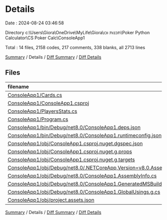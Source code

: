 # Details

Date : 2024-08-24 03:46:58

Directory c:\\Users\\Giora\\OneDrive\\MyLife\\Giora\\תכנות וכו\\Poker Python Calculator\\CS Poker Calc\\ConsoleApp1

Total : 14 files,  2158 codes, 217 comments, 338 blanks, all 2713 lines

[Summary](results.md) / Details / [Diff Summary](diff.md) / [Diff Details](diff-details.md)

## Files
| filename | language | code | comment | blank | total |
| :--- | :--- | ---: | ---: | ---: | ---: |
| [ConsoleApp1/Cards.cs](/ConsoleApp1/Cards.cs) | C# | 228 | 24 | 87 | 339 |
| [ConsoleApp1/ConsoleApp1.csproj](/ConsoleApp1/ConsoleApp1.csproj) | XML | 8 | 0 | 3 | 11 |
| [ConsoleApp1/PlayersStats.cs](/ConsoleApp1/PlayersStats.cs) | C# | 10 | 0 | 1 | 11 |
| [ConsoleApp1/Program.cs](/ConsoleApp1/Program.cs) | C# | 1,701 | 182 | 239 | 2,122 |
| [ConsoleApp1/bin/Debug/net8.0/ConsoleApp1.deps.json](/ConsoleApp1/bin/Debug/net8.0/ConsoleApp1.deps.json) | JSON | 23 | 0 | 0 | 23 |
| [ConsoleApp1/bin/Debug/net8.0/ConsoleApp1.runtimeconfig.json](/ConsoleApp1/bin/Debug/net8.0/ConsoleApp1.runtimeconfig.json) | JSON | 12 | 0 | 0 | 12 |
| [ConsoleApp1/obj/ConsoleApp1.csproj.nuget.dgspec.json](/ConsoleApp1/obj/ConsoleApp1.csproj.nuget.dgspec.json) | JSON | 61 | 0 | 0 | 61 |
| [ConsoleApp1/obj/ConsoleApp1.csproj.nuget.g.props](/ConsoleApp1/obj/ConsoleApp1.csproj.nuget.g.props) | XML | 15 | 0 | 0 | 15 |
| [ConsoleApp1/obj/ConsoleApp1.csproj.nuget.g.targets](/ConsoleApp1/obj/ConsoleApp1.csproj.nuget.g.targets) | XML | 2 | 0 | 0 | 2 |
| [ConsoleApp1/obj/Debug/net8.0/.NETCoreApp,Version=v8.0.AssemblyAttributes.cs](/ConsoleApp1/obj/Debug/net8.0/.NETCoreApp,Version=v8.0.AssemblyAttributes.cs) | C# | 3 | 1 | 1 | 5 |
| [ConsoleApp1/obj/Debug/net8.0/ConsoleApp1.AssemblyInfo.cs](/ConsoleApp1/obj/Debug/net8.0/ConsoleApp1.AssemblyInfo.cs) | C# | 9 | 9 | 5 | 23 |
| [ConsoleApp1/obj/Debug/net8.0/ConsoleApp1.GeneratedMSBuildEditorConfig.editorconfig](/ConsoleApp1/obj/Debug/net8.0/ConsoleApp1.GeneratedMSBuildEditorConfig.editorconfig) | Properties | 13 | 0 | 1 | 14 |
| [ConsoleApp1/obj/Debug/net8.0/ConsoleApp1.GlobalUsings.g.cs](/ConsoleApp1/obj/Debug/net8.0/ConsoleApp1.GlobalUsings.g.cs) | C# | 7 | 1 | 1 | 9 |
| [ConsoleApp1/obj/project.assets.json](/ConsoleApp1/obj/project.assets.json) | JSON | 66 | 0 | 0 | 66 |

[Summary](results.md) / Details / [Diff Summary](diff.md) / [Diff Details](diff-details.md)